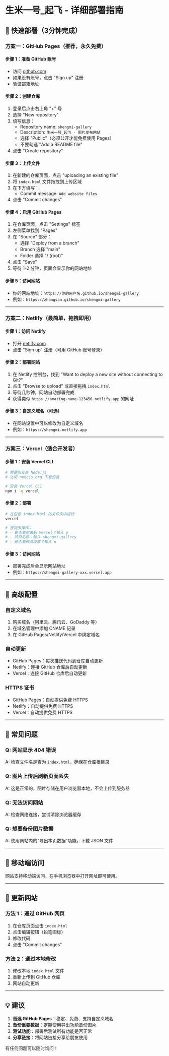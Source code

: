 # 生米一号_起飞 - 详细部署指南

## 🚀 快速部署（3分钟完成）

### 方案一：GitHub Pages（推荐，永久免费）

#### 步骤 1：准备 GitHub 账号
- 访问 [github.com](https://github.com)
- 如果没有账号，点击 "Sign up" 注册
- 验证邮箱地址

#### 步骤 2：创建仓库
1. 登录后点击右上角 "+" 号
2. 选择 "New repository"
3. 填写信息：
   - Repository name: `shengmi-gallery`
   - Description: `生米一号_起飞 - 图片发布网站`
   - 选择 "Public"（必须公开才能免费使用 Pages）
   - 不要勾选 "Add a README file"
4. 点击 "Create repository"

#### 步骤 3：上传文件
1. 在新建的仓库页面，点击 "uploading an existing file"
2. 将 `index.html` 文件拖拽到上传区域
3. 在下方填写：
   - Commit message: `Add website files`
4. 点击 "Commit changes"

#### 步骤 4：启用 GitHub Pages
1. 在仓库页面，点击 "Settings" 标签
2. 左侧菜单找到 "Pages"
3. 在 "Source" 部分：
   - 选择 "Deploy from a branch"
   - Branch 选择 "main"
   - Folder 选择 "/ (root)"
4. 点击 "Save"
5. 等待 1-2 分钟，页面会显示你的网站地址

#### 步骤 5：访问网站
- 你的网站地址：`https://你的用户名.github.io/shengmi-gallery`
- 例如：`https://zhangsan.github.io/shengmi-gallery`

---

### 方案二：Netlify（最简单，拖拽即用）

#### 步骤 1：访问 Netlify
- 打开 [netlify.com](https://netlify.com)
- 点击 "Sign up" 注册（可用 GitHub 账号登录）

#### 步骤 2：部署网站
1. 在 Netlify 控制台，找到 "Want to deploy a new site without connecting to Git?"
2. 点击 "Browse to upload" 或直接拖拽 `index.html`
3. 等待几秒钟，网站自动部署完成
4. 获得类似 `https://amazing-name-123456.netlify.app` 的网址

#### 步骤 3：自定义域名（可选）
- 在网站设置中可以修改为自定义域名
- 例如：`https://shengmi.netlify.app`

---

### 方案三：Vercel（适合开发者）

#### 步骤 1：安装 Vercel CLI
```bash
# 需要先安装 Node.js
# 访问 nodejs.org 下载安装

# 安装 Vercel CLI
npm i -g vercel
```

#### 步骤 2：部署
```bash
# 在包含 index.html 的文件夹中运行
vercel

# 按提示操作：
# - 是否要部署到 Vercel？输入 y
# - 项目名称：输入 shengmi-gallery
# - 是否要修改设置？输入 n
```

#### 步骤 3：访问网站
- 部署完成后会显示网站地址
- 例如：`https://shengmi-gallery-xxx.vercel.app`

---

## 🔧 高级配置

### 自定义域名
1. 购买域名（阿里云、腾讯云、GoDaddy 等）
2. 在域名管理中添加 CNAME 记录
3. 在 GitHub Pages/Netlify/Vercel 中绑定域名

### 自动更新
- GitHub Pages：每次推送代码到仓库自动更新
- Netlify：连接 GitHub 仓库后自动更新
- Vercel：连接 GitHub 仓库后自动更新

### HTTPS 证书
- GitHub Pages：自动提供免费 HTTPS
- Netlify：自动提供免费 HTTPS
- Vercel：自动提供免费 HTTPS

---

## 🐛 常见问题

### Q: 网站显示 404 错误
A: 检查文件名是否为 `index.html`，确保在仓库根目录

### Q: 图片上传后刷新页面丢失
A: 这是正常的，图片存储在用户浏览器本地，不会上传到服务器

### Q: 无法访问网站
A: 检查网络连接，尝试清除浏览器缓存

### Q: 想要备份图片数据
A: 使用网站内的"导出本页数据"功能，下载 JSON 文件

---

## 📱 移动端访问

网站支持移动端访问，在手机浏览器中打开网址即可使用。

---

## 🔄 更新网站

### 方法 1：通过 GitHub 网页
1. 在仓库页面点击 `index.html`
2. 点击编辑按钮（铅笔图标）
3. 修改代码
4. 点击 "Commit changes"

### 方法 2：通过本地修改
1. 修改本地 `index.html` 文件
2. 重新上传到 GitHub 仓库
3. 网站自动更新

---

## 💡 建议

1. **首选 GitHub Pages**：稳定、免费、支持自定义域名
2. **备份重要数据**：定期使用导出功能备份图片
3. **测试功能**：部署后测试所有功能是否正常
4. **分享链接**：将网站链接分享给朋友使用

有任何问题可以随时询问！

